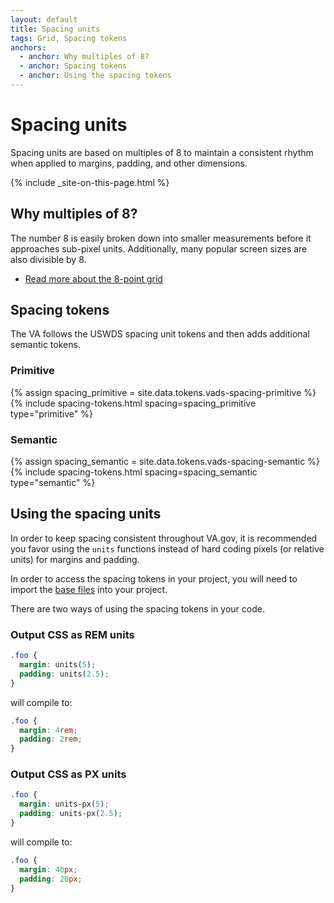 ```yaml
---
layout: default
title: Spacing units
tags: Grid, Spacing tokens
anchors:
  - anchor: Why multiples of 8?
  - anchor: Spacing tokens
  - anchor: Using the spacing tokens
---
```


# Spacing units

<div class="va-introtext">
  Spacing units are based on multiples of 8 to maintain a consistent rhythm when applied to margins, padding, and other dimensions.
</div>

{% include _site-on-this-page.html %}

## Why multiples of 8?

The number 8 is easily broken down into smaller measurements before it approaches sub-pixel units. Additionally, many popular screen sizes are also divisible by 8.

- [Read more about the 8-point grid](https://spec.fm/specifics/8-pt-grid)

## Spacing tokens

The VA follows the USWDS spacing unit tokens and then adds additional semantic tokens.

### Primitive

{% assign spacing_primitive = site.data.tokens.vads-spacing-primitive %}
{% include spacing-tokens.html 
    spacing=spacing_primitive 
    type="primitive" 
%}

### Semantic

{% assign spacing_semantic = site.data.tokens.vads-spacing-semantic %}
{% include spacing-tokens.html 
    spacing=spacing_semantic 
    type="semantic"
%}

## Using the spacing units

In order to keep spacing consistent throughout VA.gov, it is recommended you favor using the `units` functions instead of hard coding pixels (or relative units) for margins and padding.

In order to access the spacing tokens in your project, you will need to import the [base files](https://github.com/department-of-veterans-affairs/component-library/tree/main/packages/css-library/src/stylesheets) into your project. 
<!-- 

ToDo: uncomment after removing formation imports 
[Here is how this site is doing that](https://github.com/department-of-veterans-affairs/vets-design-system-documentation/blob/main/src/assets/stylesheets/application.scss#L5).

-->

There are two ways of using the spacing tokens in your code.

### Output CSS as REM units

```css
.foo {
  margin: units(5);
  padding: units(2.5);  
}
```

will compile to:
```css
.foo {
  margin: 4rem;
  padding: 2rem;
}
```

### Output CSS as PX units

```css
.foo {
  margin: units-px(5);
  padding: units-px(2.5);  
}
```

will compile to:
```css
.foo {
  margin: 40px;
  padding: 20px;
}
```


